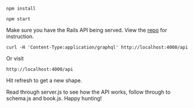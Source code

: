 `npm install`

`npm start`

Make sure you have the Rails API being served. View the [repo](https://github.com/jarsbe/graphql-rails-example) for instruction.

`curl -H 'Content-Type:application/graphql' http://localhost:4000/api`

Or visit

`http://localhost:4000/api`

Hit refresh to get a new shape.

Read through server.js to see how the API works, follow through to schema.js and book.js. Happy hunting!
